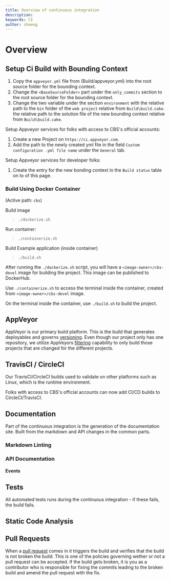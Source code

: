 ```yaml
---
title: Overview of continuous integration
description: 
keywords: CI
author: sheeng
---
```

# Overview

## Setup Ci Build with Bounding Context

1. Copy the `appveyor.yml` file from (Build/appveyor.yml) into the root source folder for the bounding context.
1. Change the `<BaseSourceFolder>` part under the `only_commits` section to the root source folder for the bounding context.
1. Change the two variable under the section `environment` with the relative path to the `bin` folder of the `web project` relative from `Build\build.cake`. the relative path to the solution file of the new bounding context relative from `Build\build.cake`.

Setup Appveyor services for folks with access to CBS's official accounts:

1. Create a new Project on `https://ci.appveyor.com`.
1. Add the path to the newly created yml file in the field `Custom configuration .yml file name` under the `General` tab.

Setup Appveyor services for developer folks:

1. Create the entry for the new bonding context in the `Build status` table on to of this page.

### Build Using Docker Container

(Active path: `cbs`)

Build image
> `./dockerize.sh`

Run container: 
> `./containerize.sh`

Build Example application (inside container)
> `./build.sh`

After running the `./dockerize.sh` script, you will have a `<image-owner>/cbs-devel` image for building the project. This image can be published to DockerHub. 

Use `./containerize.sh` to access the terminal inside the container, created from `<image-owner>/cbs-devel` image.

On the terminal inside the container, use `./build.sh` to build the project.

## AppVeyor

AppVeyor is our primary build platform. This is the build that generates deployables and governs [versioning](../Deployment/versioning.mg).
Even though our project only has one repository, we utilize AppVeyors [filtering](https://www.appveyor.com/docs/how-to/filtering-commits/)
capability to only build those projects that are changed for the different projects.

## TravisCI / CircleCI

Our TravisCI/CircleCI builds used to validate on other platforms such as Linux, which is the runtime environment.

Folks with access to CBS's official accounts can now add CI/CD builds to CircleCI/TravisCI.

## Documentation

Part of the continuous integration is the generation of the documentation site. Built from the markdown and API changes in the common parts.

### Markdown Linting

### API Documentation

#### Events

## Tests

All automated tests runs during the continuous integration - if these fails, the build fails.

## Static Code Analysis

## Pull Requests

When a [pull request](../Contribution/pull_requests.md) comes in it triggers the build and verifies that the build is not broken the build.
This is one of the policies governing wether or not a pull request can be accepted. If the build gets broken, it is you as a contributor
who is responsible for fixing the commits leading to the broken build and amend the pull request with the fix.